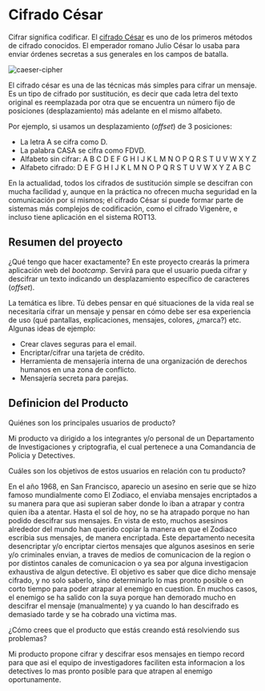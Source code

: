 # Cifrado César

Cifrar significa codificar. El [cifrado César](https://en.wikipedia.org/wiki/Caesar_cipher) es uno de los primeros métodos de cifrado conocidos. El emperador romano Julio César lo usaba para enviar órdenes secretas a sus generales en los campos de batalla.

![caeser-cipher](https://upload.wikimedia.org/wikipedia/commons/thumb/2/2b/Caesar3.svg/2000px-Caesar3.svg.png)

El cifrado césar es una de las técnicas más simples para cifrar un mensaje. Es un tipo de cifrado por sustitución, es decir que cada letra del texto original es reemplazada por otra que se encuentra un número fijo de posiciones (desplazamiento) más adelante en el mismo alfabeto.

Por ejemplo, si usamos un desplazamiento (_offset_) de 3 posiciones:

- La letra A se cifra como D.
- La palabra CASA se cifra como FDVD.
- Alfabeto sin cifrar: A B C D E F G H I J K L M N O P Q R S T U V W X Y Z
- Alfabeto cifrado: D E F G H I J K L M N O P Q R S T U V W X Y Z A B C

En la actualidad, todos los cifrados de sustitución simple se descifran con mucha facilidad y, aunque en la práctica no ofrecen mucha seguridad en la comunicación por sí mismos; el cifrado César sí puede formar parte de sistemas más complejos de codificación, como el cifrado Vigenère, e incluso tiene aplicación en el sistema ROT13.

## Resumen del proyecto

¿Qué tengo que hacer exactamente? En este proyecto crearás la primera aplicación web del _bootcamp_. Servirá para que el usuario pueda cifrar y descifrar un texto indicando un desplazamiento específico de caracteres (_offset_).

La temática es libre. Tú debes pensar en qué situaciones de la vida real se necesitaría cifrar un mensaje y pensar en cómo debe ser esa experiencia de uso (qué pantallas, explicaciones, mensajes, colores, ¿marca?) etc. Algunas ideas de ejemplo:

- Crear claves seguras para el email.
- Encriptar/cifrar una tarjeta de crédito.
- Herramienta de mensajería interna de una organización de derechos humanos en una zona de conflicto.
- Mensajería secreta para parejas.

## Definicion del Producto

Quiénes son los principales usuarios de producto?

Mi producto va dirigido a los integrantes y/o personal de un Departamento de Investigaciones y criptografia, el cual pertenece a una Comandancia de Policia y Detectives.

Cuáles son los objetivos de estos usuarios en relación con tu producto?

En el año 1968, en San Francisco, aparecio un asesino en serie que se hizo famoso mundialmente como El Zodiaco, el enviaba mensajes encriptados a su manera para que asi supieran saber donde lo iban a atrapar y contra quien iba a atentar. Hasta el sol de hoy, no se ha atrapado porque no han podido descifrar sus mensajes.
En vista de esto, muchos asesinos alrededor del mundo han querido copiar la manera en que el Zodiaco escribia sus mensajes, de manera encriptada.
Este departamento necesita desencriptar y/o encriptar ciertos mensajes que algunos asesinos en serie y/o criminales envian, a traves de medios de comunicacion de la region o por distintos canales de comunicacion o ya sea por alguna investigacion exhaustiva de algun detective. El objetivo es saber que dice dicho mensaje cifrado, y no solo saberlo, sino determinarlo lo mas pronto posible o en corto tiempo para poder atrapar al enemigo en cuestion. En muchos casos, el enemigo se ha salido con la suya porque han demorado mucho en descifrar el mensaje (manualmente) y ya cuando lo han descifrado es demasiado tarde y se ha cobrado una victima mas.

¿Cómo crees que el producto que estás creando está resolviendo sus problemas?

Mi producto propone cifrar y descifrar esos mensajes en tiempo record para que asi el equipo de investigadores faciliten esta informacion a los detectives lo mas pronto posible para que atrapen al enemigo oportunamente.
